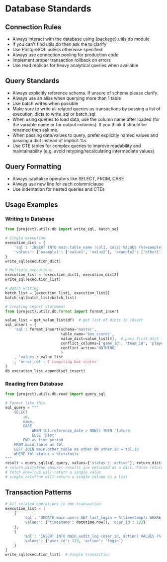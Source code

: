 # Database Standards

## Connection Rules
- Always interact with the database using {package}.utils.db module
- If you can't find utils.db then ask me to clarify
- Use PostgreSQL unless otherwise specified
- Always use connection pooling for production code
- Implement proper transaction rollback on errors
- Use read replicas for heavy analytical queries when available

## Query Standards
- Always explicitly reference schema. If unsure of schema please clarify.
- Always use an alias when querying more than 1 table
- Use batch writes when possible
- Make sure to write all related queries as transactions by passing a list of execution_dicts to write_sql or batch_sql
- When using queries to load data, use the column name after loaded (for the variable name or for output columns). If you think it should be renamed then ask me.
- When passing data/values to query, prefer explicitly named values and passing a dict instead of implicit %s
- Use CTE tables for complex queries to improve readability and maintainability (e.g. avoid retyping/recalculating intermediate values)

## Query Formatting
- Always capitalize operators like SELECT, FROM, CASE
- Always use new line for each column/clause
- Use indentation for nested queries and CTEs

## Usage Examples

### Writing to Database
```python
from {project}.utils.db import write_sql, batch_sql

# Single execution
execution_dict = {
    'sql': 'INSERT INTO main.table_name (col1, col2) VALUES (%(example1)s, %(example2)s)',
    'values': {'example1': ['value1', 'value2'], 'example2': ['other1', 'other2']}
}
write_sql(execution_dict)

# Multiple executions
execution_list = [execution_dict1, execution_dict2]
write_sql(execution_list)

# Batch writing
batch_list = [execution_list1, execution_list2]
batch_sql(batch_list=batch_list)

# Creating insert statement
from {project}.utils.db.format import format_insert

value_list = get_value_list(df)  # get list of dicts to insert
sql_insert = {
    'sql': format_insert(schema='master',
                         table_name='box_scores',
                         value_dict=value_list[0],  # pass first dict to extract column names
                         conflict_columns=['game_id', 'team_id', 'player_id'],
                         conflict_action='NOTHING'
                         )
    , 'values': value_list
    , 'error_ref': f'compiling box scores'
}
db_execution_list.append(sql_insert)
```

### Reading from Database
```python
from {project}.utils.db.read import query_sql

# Format like this
sql_query = """
    SELECT
        id,
        name,
        CASE
            WHEN tbl.reference_date > NOW() THEN 'future'
            ELSE 'past'
        END as time_period
    FROM main.table as tbl
    LEFT JOIN main.other_table as other ON other.id = tbl.id
    WHERE tbl.status = %(status)s
"""
result = query_sql(sql_query, values={'status': 'active'}, return_dict=True)
# return_dict=True ensures results are returned as a dict, False returns a list of tuples (orient controls the output format)
# fetch one=True will return a single value
# single_col=True will return a single column as a list

```

## Transaction Patterns
```python
# All related operations in one transaction
execution_list = [
    {
        'sql': 'UPDATE main.users SET last_login = %(timestamp)s WHERE id = %(user_id)s',
        'values': {'timestamp': datetime.now(), 'user_id': 123}
    },
    {
        'sql': 'INSERT INTO main.audit_log (user_id, action) VALUES (%(user_id)s, %(action)s)',
        'values': {'user_id': 123, 'action': 'login'}
    }
]
write_sql(execution_list)  # Single transaction
```
